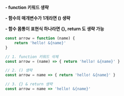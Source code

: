 **- function 키워드 생략**

**- 함수의 매개변수가 1개라면 () 생략**

**- 함수 몸통이 표현식 하나라면 {}, return 도 생략 가능**



```javascript
const arrow = function (name) {
	return 'hello! &{name}'
}

// 1. function 키워드 삭제
const arrow = (name) => { return 'hello! &{name}' }

// 2. () 생략
const arrow = name => { return 'hello! &{name}' }

// 3. {} & return 생략
const arrow = name => 'hello! &{name}'
```